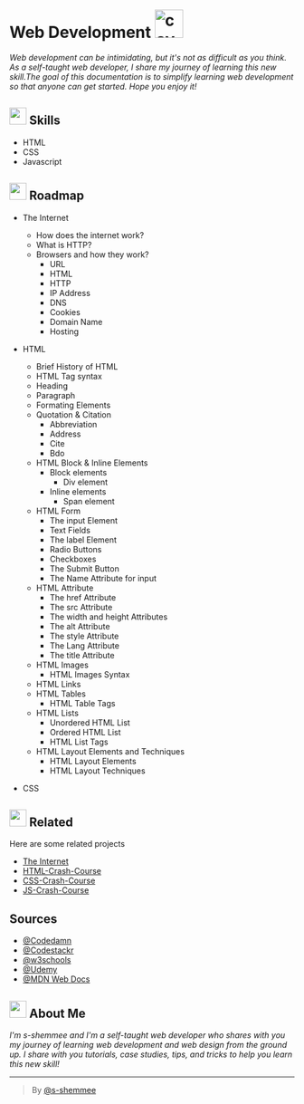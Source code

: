 # Web Development <img src="https://media.giphy.com/media/juua9i2c2fA0AIp2iq/giphy.gif" alt="cover" width="50"/>

*Web development can be intimidating, but it's not as difficult as you think.* <br/>*As a self-taught web developer, I share my journey of learning this new skill.The goal of this documentation is to simplify learning web development so that anyone can get started. Hope you enjoy it!*


## <img src="https://media.giphy.com/media/RkcB9I0YnRiN6OQitv/giphy.gif" width="30"/> Skills

- HTML
- CSS
- Javascript



## <img src="https://media.giphy.com/media/5mgkHUz6GdNj1YOAgC/giphy.gif" width="30"/> Roadmap

- The Internet
  - How does the internet work?
  - What is HTTP?
  - Browsers and how they work?
    - URL
    - HTML
    - HTTP
    - IP Address
    - DNS
    - Cookies
    - Domain Name
    - Hosting
- HTML
  - Brief History of HTML
  - HTML Tag syntax
  - Heading
  - Paragraph
  - Formating Elements
  - Quotation & Citation
     - Abbreviation
     - Address
     - Cite
     - Bdo
  - HTML Block & Inline Elements
    - Block elements
      - Div element
    - Inline elements
      - Span element
  - HTML Form
    - The input Element
    - Text Fields
    - The label Element
    - Radio Buttons
    - Checkboxes
    - The Submit Button
    - The Name Attribute for input
  - HTML Attribute
    - The href Attribute
    - The src Attribute
    - The width and height Attributes
    - The alt Attribute
    - The style Attribute
    - The Lang Attribute
    - The title Attribute
  - HTML Images
    - HTML Images Syntax
  - HTML Links
  - HTML Tables
    - HTML Table Tags
  - HTML Lists
    - Unordered HTML List
    - Ordered HTML List
    - HTML List Tags
  - HTML Layout Elements and Techniques
    - HTML Layout Elements
    - HTML Layout Techniques

- CSS



## <img src="https://media.giphy.com/media/WQINRXYXaqVx6g4Eza/giphy.gif" width="30"/> Related

Here are some related projects

- [The Internet](https://github.com/s-shemmee/Web-Development/blob/main/The-Internet.md)
- [HTML-Crash-Course](https://github.com/s-shemmee/Web-Development/blob/main/HTML-Crash-Course.md)
- [CSS-Crash-Course](https://github.com/s-shemmee/Web-Development/blob/main/CSS-Crash-Course.md)
- [JS-Crash-Course]()


## Sources

- [@Codedamn](https://codedamn.com)
- [@Codestackr](https://courses.codestackr.com)
- [@w3schools](https://www.w3schools.com)
- [@Udemy](https://www.udemy.com)
- [@MDN Web Docs](https://developer.mozilla.org/en-US/)


##  <img src="https://media.giphy.com/media/lGhBlBMIN2XsEteTN3/giphy.gif" width="30"/> About Me 
*I'm s-shemmee and I'm a self-taught web developer who shares with you my journey of learning web development and web design from the ground up. I share with you tutorials, case studies, tips, and tricks to help you learn this new skill!*

---

> By [@s-shemmee](https://www.github.com/s-shemmee)
